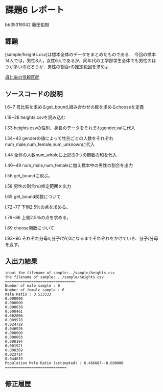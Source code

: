 # 課題6 レポート

bb35319042 藤田佑樹

## 課題

[sample/heights.csv]は標本全体のデータをまとめたものである．
今回の標本14人では，男性8人，女性6人であるが，同年代の工学部学生全体でも男性のほうが多いのだろうか．男性の割合$r$の推定範囲を求めよ．

[母比率の信頼区間][1]

[1]:../Reference/PopulationRatio.md

## ソースコードの説明
l.6~7 母比率を求めるget_bound,組み合わせの数を求めるchooseを定義

l.19~28 heights.csvを読み込む

l.33 heights.csvの性別、身長のデータをそれぞれgender,valに代入

l.34~43 genderの値によって性別ごとの人数をそれぞれnum_male,num_female,num_unknownに代入

l.44 全体の人数num_wholeに上記の3つの関数の和を代入

l.46~49 num_male,num_femaleに加え標本中の男性の割合を出力

l.56 get_boundに飛ぶ。

l.58 男性の割合rの推定範囲を出力


l.65 get_bound関数について

l.72~77 下側2.5％の点を求める。

l.79~86 上側2.5％の点を求める。


l.89 choose関数について

l.93~96 それぞれ分母n,分子rがr,0になるまでそれぞれをかけていき、分子/分母を返す。






## 入出力結果
```
input the filename of sample:../sample/heights.csv
the filename of sample: ../sample/heights.csv
================================
Number of male sample : 8
Number of female sample : 6
Male Ratio : 0.533333
0.000000
0.000000
0.000030
0.000461
0.002806
0.009978
0.024728
0.046926
0.000000
0.000003
0.000194
0.001921
0.008369
0.022714
0.044839
Population Male Ratio (estimated) : 0.466667--0.600000
============================
```
## 修正履歴

